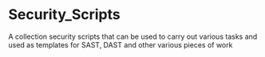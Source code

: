 # Security_Scripts
A collection security scripts that can be used to carry out various tasks and used as templates for SAST, DAST and other various pieces of work
